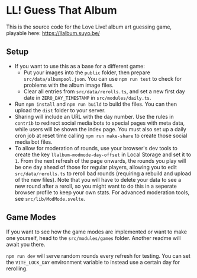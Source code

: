 # LL! Guess That Album

This is the source code for the Love Live! album art guessing game, playable here: https://llalbum.suyo.be/

## Setup

-   If you want to use this as a base for a different game:
    -   Put your images into the `public` folder, then prepare `src/data/albumpool.json`. You can use `npm run test` to
        check for problems with the album image files.
    -   Clear all entries from `src/data/rerolls.ts`, and set a new first day date in `ZERO_DAY_TIMESTAMP` in
        `src/modules/daily.ts`.
-   Run `npm install` and `npm run build` to build the files. You can then upload the `dist` folder to your server.
-   Sharing will include an URL with the day number. Use the rules in `contrib` to redirect social media bots to special
    pages with meta data, while users will be shown the index page. You must also set up a daily cron job at reset time
    calling `npm run make-share` to create those social media bot files.
-   To allow for moderation of rounds, use your browser's dev tools to create the key `llalbum-modmode-day-offset` in
    Local Storage and set it to `1`. From the next refresh of the page onwards, the rounds you play will be one day
    ahead of those for regular players, allowing you to edit `src/data/rerolls.ts` to reroll bad rounds (requiring a
    rebuild and upload of the new files). Note that you will have to delete your data to see a new round after a reroll,
    so you might want to do this in a seperate browser profile to keep your own stats. For advanced moderation tools,
    see `src/lib/ModMode.svelte`.

## Game Modes

If you want to see how the game modes are implemented or want to make one yourself, head to the `src/modules/games`
folder. Another readme will await you there.

`npm run dev` will serve random rounds every refresh for testing. You can set the `VITE_LOCK_DAY` environment variable
to instead use a certain day for rerolling.
